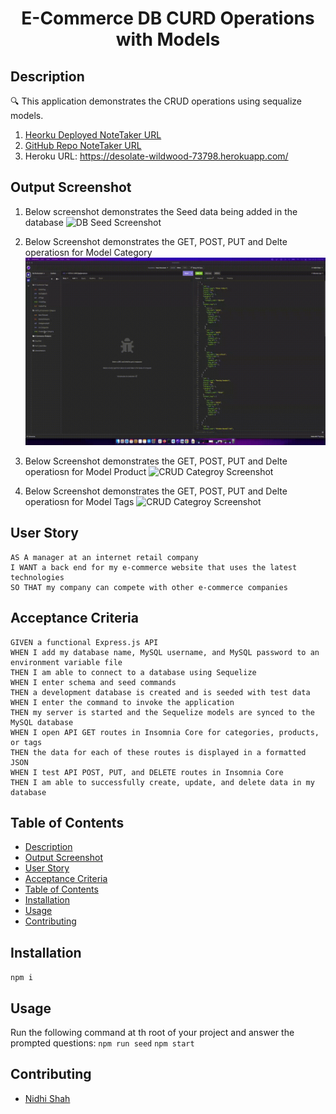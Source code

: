 <h1 align="center">E-Commerce DB CURD Operations with Models</h1>
   
## Description
  
🔍 This application demonstrates the CRUD operations using sequalize models.

1. [Heorku Deployed NoteTaker URL](https://desolate-wildwood-73798.herokuapp.com/)
2. [GitHub Repo NoteTaker URL](https://github.com/shahnidhi20/HW11_NoteTaker)
3. Heroku URL: https://desolate-wildwood-73798.herokuapp.com/

## Output Screenshot

1. Below screenshot demonstrates the Seed data being added in the database
   ![DB Seed Screenshot](./screenshots/DB_Seed.gif)

2. Below Screenshot demonstrates the GET, POST, PUT and Delte operatiosn for Model Category
   ![CRUD Categroy Screenshot](./screenshots/CRUD_Category.gif)

3. Below Screenshot demonstrates the GET, POST, PUT and Delte operatiosn for Model Product
   ![CRUD Categroy Screenshot](./screenshots/CRUD_Products.gif)

4. Below Screenshot demonstrates the GET, POST, PUT and Delte operatiosn for Model Tags
   ![CRUD Categroy Screenshot](./screenshots/CRUD_TAG.gif)

## User Story

```
AS A manager at an internet retail company
I WANT a back end for my e-commerce website that uses the latest technologies
SO THAT my company can compete with other e-commerce companies
```

## Acceptance Criteria

```
GIVEN a functional Express.js API
WHEN I add my database name, MySQL username, and MySQL password to an environment variable file
THEN I am able to connect to a database using Sequelize
WHEN I enter schema and seed commands
THEN a development database is created and is seeded with test data
WHEN I enter the command to invoke the application
THEN my server is started and the Sequelize models are synced to the MySQL database
WHEN I open API GET routes in Insomnia Core for categories, products, or tags
THEN the data for each of these routes is displayed in a formatted JSON
WHEN I test API POST, PUT, and DELETE routes in Insomnia Core
THEN I am able to successfully create, update, and delete data in my database
```

## Table of Contents

- [Description](#description)
- [Output Screenshot](#output-screenshot)
- [User Story](#user-story)
- [Acceptance Criteria](#acceptance-criteria)
- [Table of Contents](#table-of-contents)
- [Installation](#installation)
- [Usage](#usage)
- [Contributing](#contributing)

## Installation

`npm i`

## Usage

Run the following command at th root of your project and answer the prompted questions:
 `npm run seed`
 `npm start`
 

## Contributing

- [Nidhi Shah](https://github.com/shahnidhi20/)
